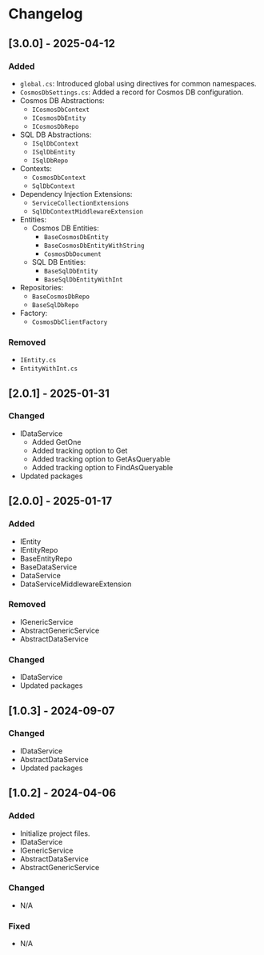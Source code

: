 # Changelog

## [3.0.0] - 2025-04-12
### Added
- `global.cs`: Introduced global using directives for common namespaces.
- `CosmosDbSettings.cs`: Added a record for Cosmos DB configuration.
- Cosmos DB Abstractions:
  - `ICosmosDbContext`
  - `ICosmosDbEntity`
  - `ICosmosDbRepo`
- SQL DB Abstractions:
  - `ISqlDbContext`
  - `ISqlDbEntity`
  - `ISqlDbRepo`
- Contexts:
  - `CosmosDbContext`
  - `SqlDbContext`
- Dependency Injection Extensions:
  - `ServiceCollectionExtensions`
  - `SqlDbContextMiddlewareExtension`
- Entities:
  - Cosmos DB Entities:
    - `BaseCosmosDbEntity`
    - `BaseCosmosDbEntityWithString`
    - `CosmosDbDocument`
  - SQL DB Entities:
    - `BaseSqlDbEntity`
    - `BaseSqlDbEntityWithInt`
- Repositories:
  - `BaseCosmosDbRepo`
  - `BaseSqlDbRepo`
- Factory:
  - `CosmosDbClientFactory`

### Removed
- `IEntity.cs`
- `EntityWithInt.cs`

## [2.0.1] - 2025-01-31
### Changed
- IDataService 
	- Added GetOne
	- Added tracking option to Get
	- Added tracking option to GetAsQueryable
	- Added tracking option to FindAsQueryable
- Updated packages

## [2.0.0] - 2025-01-17
### Added
- IEntity
- IEntityRepo
- BaseEntityRepo
- BaseDataService
- DataService
- DataServiceMiddlewareExtension
### Removed
- IGenericService
- AbstractGenericService
- AbstractDataService
### Changed
- IDataService
- Updated packages

## [1.0.3] - 2024-09-07
### Changed
- IDataService
- AbstractDataService
- Updated packages


## [1.0.2] - 2024-04-06
### Added
- Initialize project files.
- IDataService
- IGenericService
- AbstractDataService
- AbstractGenericService

### Changed
- N/A

### Fixed
- N/A
